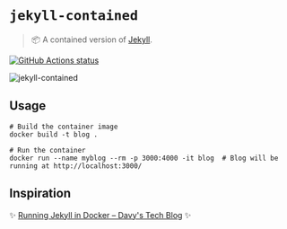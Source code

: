 # `jekyll-contained`

> :package: A contained version of [Jekyll](https://jekyllrb.com/).

<a href="https://github.com/swinton/jekyll-contained"><img alt="GitHub Actions status" src="https://github.com/swinton/jekyll-contained/workflows/Build/badge.svg"></a>

![jekyll-contained](https://user-images.githubusercontent.com/27806/67113157-6c8fc900-f19e-11e9-92ab-4106ef5ad22d.png)

## Usage

```shell
# Build the container image
docker build -t blog .

# Run the container
docker run --name myblog --rm -p 3000:4000 -it blog  # Blog will be running at http://localhost:3000/
```

## Inspiration

:sparkles: [Running Jekyll in Docker – Davy's Tech Blog](https://ddewaele.github.io/running-jekyll-in-docker/) :sparkles:
